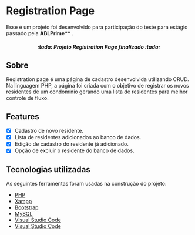 # Registration Page 

<p> Esse é um projeto foi desenvolvido para participação do teste para estágio passado pela <strong> ABLPrime** </strong>. </p>

<h5 align="center">
:tada: Projeto Registration Page finalizado :tada:
</h5>

## Sobre

<p>
Registration page é uma página de cadastro desenvolvida utilizando CRUD. Na linguagem PHP, a página foi criada com o objetivo de registrar os novos residentes de um condomínio gerando uma lista de residentes para melhor controle de fluxo.
</p>

## Features

- [x] Cadastro de novo residente.
- [x] Lista de residentes adicionados ao banco de dados.
- [x] Edição de cadastro do residente já adicionado.
- [x] Opção de excluir o residente do banco de dados.

## Tecnologias utilizadas

As seguintes ferramentas foram usadas na construção do projeto:

- [PHP](https://www.php.net/)
- [Xampp](https://www.apachefriends.org/pt_br/index.html)
- [Bootstrap](https://getbootstrap.com/)
- [MySQL](https://www.mysql.com/)
- [Visual Studio Code](https://code.visualstudio.com/)
- [Visual Studio Code](https://code.visualstudio.com/)
